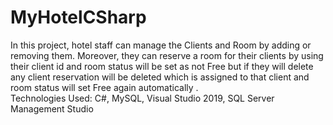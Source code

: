 # MyHotelCSharp
In this project, hotel staff can manage the Clients and Room by adding or removing them. Moreover, they can reserve a room for their clients by using their client id and room status will be set as not Free but if they will delete any client reservation will be deleted which is assigned to that client and room status will set Free again automatically .</br> 
Technologies Used: C#, MySQL, Visual Studio 2019, SQL Server Management Studio</br>
 
